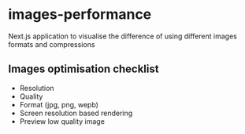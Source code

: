 # images-performance

Next.js application to visualise the difference of using different images formats and compressions

## Images optimisation checklist

- Resolution
- Quality
- Format (jpg, png, wepb)
- Screen resolution based rendering
- Preview low quality image
